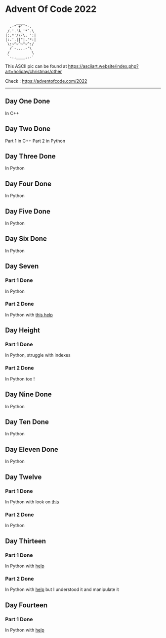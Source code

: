 # Advent Of Code 2022
         ____
      .-" +' "-.
     /.'.'A_'*`.\
    |:.*'/\-\. ':|
    |:.'.||"|.'*:|
     \:~^~^~^~^:/
      /`-....-'\
     /          \
     `-.,____,.-'

This ASCII pic can be found at
https://asciiart.website/index.php?art=holiday/christmas/other


Check : https://adventofcode.com/2022

------------------------------------------------

## Day One Done
In C++

## Day Two Done
Part 1 in C++
Part 2 in Python

## Day Three Done
In Python

## Day Four Done
In Python

## Day Five Done
In Python

## Day Six Done
In Python

## Day Seven
### Part 1 Done
In Python
### Part 2 Done
In Python with [this help](https://github.com/jonathanpaulson/AdventOfCode/blob/master/2022/7.py)

## Day Height
### Part 1 Done
In Python, struggle with indexes
### Part 2 Done
In Python too !

## Day Nine Done
In Python

## Day Ten Done
In Python

## Day Eleven Done
In Python

## Day Twelve
### Part 1 Done
In Python with look on [this](https://python.plainenglish.io/difficult-python-question-9-shortest-paths-in-a-maze-361d51c53575)
### Part 2 Done
In Python

## Day Thirteen
### Part 1 Done
In Python with [help](https://github.com/womogenes/AoC-2022-Solutions/blob/main/day_13/day_13_p1.py)
### Part 2 Done
In Python with [help](https://github.com/womogenes/AoC-2022-Solutions/blob/main/day_13/day_13_p2.py) but I understood it and manipulate it

## Day Fourteen
### Part 1 Done
In Python with [help](https://github.com/womogenes/AoC-2022-Solutions/blob/main/day_14/day_14_p1.py)